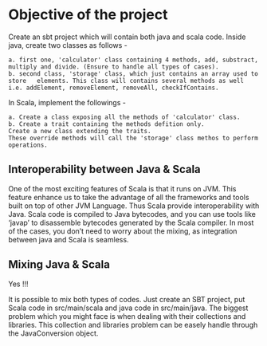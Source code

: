 # Objective of the project
Create an sbt project which will contain both java and scala code. Inside java, create two classes as follows -

    a. first one, 'calculator' class containing 4 methods, add, substract, multiply and divide. (Ensure to handle all types of cases).
    b. second class, 'storage' class, which just contains an array used to store   elements. This class will contains several methods as well i.e. addElement, removeElement, removeAll, checkIfContains.

In Scala, implement the followings -

    a. Create a class exposing all the methods of 'calculator' class.
    b. Create a trait containing the methods defition only. 
    Create a new class extending the traits. 
    These override methods will call the 'storage' class methos to perform operations.

## Interoperability between Java & Scala

One of the most exciting features of Scala is that it runs on JVM.
This feature enhance us to take the advantage of all the frameworks and tools built on top of other JVM Language.
Thus Scala provide interoperability with Java.
Scala code is compiled to Java bytecodes, and you can use tools like ‘javap’ to disassemble bytecodes generated by the Scala compiler.
In most of the cases, you don’t need to worry about the mixing, as integration between java and Scala is seamless.

## Mixing Java & Scala

Yes !!!
 
It is possible to mix both types of codes.
Just create an SBT project, put Scala code in src/main/scala and java code in src/main/java.
The biggest problem which you might face is when dealing with their collections and libraries.
This collection and libraries problem can be easely handle through the JavaConversion object.



